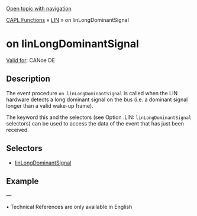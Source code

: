 [Open topic with navigation](../../../../../CANoeDEFamily.htm#Topics/CAPLFunctions/LIN/EventProcedures/CAPLfunctionOnLINLongDominantSignal.md)

[CAPL Functions](../../CAPLfunctions.md) » [LIN](../CAPLfunctionsLINOverview.md) » on linLongDominantSignal

# on linLongDominantSignal

[Valid for](../../../Shared/FeatureAvailability.md):  CANoe DE

## Description

The event procedure `on linLongDominantSignal` is called when the LIN hardware detects a long dominant signal on the bus (i.e. a dominant signal longer than a valid wake-up frame).

The keyword this and the selectors (see Option .LIN: `linLongDominantSignal` selectors) can be used to access the data of the event that has just been received.

## Selectors

- [linLongDominantSignal](../Selectors/CAPLfunctionLINLongDominantSignal.md)

## Example

—

•  Technical References are only available in English
